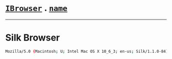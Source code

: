 # [`IBrowser`](/api/main/get-browser.md) . [`name`](../name.md)
---
# Silk Browser

```sh
Mozilla/5.0 (Macintosh; U; Intel Mac OS X 10_6_3; en-us; Silk/1.1.0-84)
```